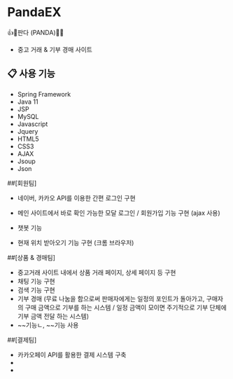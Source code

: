 # PandaEX
👍💚판다 (PANDA)💚🥁
- 중고 거래 & 기부 경매 사이트 

## 📋 사용 기능
- Spring Framework
- Java 11
- JSP
- MySQL
- Javascript
- Jquery
- HTML5
- CSS3
- AJAX
- Jsoup
- Json


##[회원팀] 
- 네이버, 카카오 API를 이용한 간편 로그인 구현 

- 메인 사이트에서 바로 확인 가능한 모달 로그인 / 회원가입 기능 구현 (ajax 사용) 
- 챗봇 기능 
- 현재 위치 받아오기 기능 구현 (크롬 브라우저) 

##[상품 & 경매팀]
- 중고거래 사이트 내에서 상품 거래 페이지, 상세 페이지 등 구현 
- 채팅 기능 구현 
- 검색 기능 구현 
- 기부 경매 (무료 나눔을 함으로써 판매자에게는 일정의 포인트가 돌아가고, 구매자의 구매 금액으로 기부를 하는 시스템 / 일정 금액이 모이면 주기적으로 기부 단체에 기부 금액 전달 하는 시스템)
- ~~기능ㄴ, ~~기능 사용


##[결제팀]
- 카카오페이 API를 활용한 결제 시스템 구축
-
-

